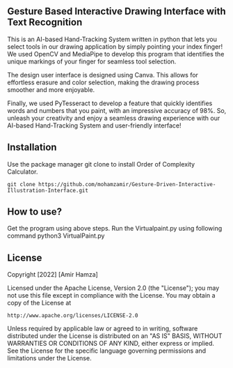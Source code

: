 ## Gesture Based Interactive Drawing Interface with Text Recognition

This is an AI-based Hand-Tracking System written in python that lets you select tools in our drawing application by simply pointing your index finger! We used OpenCV and MediaPipe to develop this program that identifies the unique markings of your finger for seamless tool selection.

The design user interface is designed using Canva. This allows for effortless erasure and color selection, making the drawing process smoother and more enjoyable.

Finally, we used PyTesseract to develop a feature that quickly identifies words and numbers that you paint, with an impressive accuracy of 98%. So, unleash your creativity and enjoy a seamless drawing experience with our AI-based Hand-Tracking System and user-friendly interface!

## Installation

Use the package manager git clone to install Order of Complexity Calculator.


```
git clone https://github.com/mohamzamir/Gesture-Driven-Interactive-Illustration-Interface.git
```

## How to use?

Get the program using above steps.
Run the Virtualpaint.py using following command
python3 VirtualPaint.py

## License

Copyright [2022] [Amir Hamza]

Licensed under the Apache License, Version 2.0 (the "License");
you may not use this file except in compliance with the License.
You may obtain a copy of the License at

    http://www.apache.org/licenses/LICENSE-2.0

Unless required by applicable law or agreed to in writing, software
distributed under the License is distributed on an "AS IS" BASIS,
WITHOUT WARRANTIES OR CONDITIONS OF ANY KIND, either express or implied.
See the License for the specific language governing permissions and
limitations under the License.
